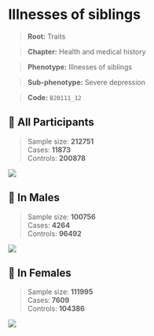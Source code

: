 # Illnesses of siblings
> **Root:** Traits  

> **Chapter:** Health and medical history  

> **Phenotype:** Illnesses of siblings  

> **Sub-phenotype:** Severe depression  

> **Code:** `B20111_12`

## 🧪 All Participants  
> Sample size: **212751**  
> Cases: **11873**  
> Controls: **200878**
<img src="/Traits/Figures/ALL/B20111_12.png"/>
<CsvTable src="/Traits_Data/ALL/LG_B20111_12.csv" label="🔍 View full results" />

## 👨 In Males  
> Sample size: **100756**  
> Cases: **4264**  
> Controls: **96492**
<img src="/Traits/Figures/Male/B20111_12.png"/>
<CsvTable src="/Traits_Data/Male/LG_B20111_12.csv" label="🔍 View full results" />

## 👩 In Females  
> Sample size: **111995**  
> Cases: **7609**  
> Controls: **104386**
<img src="/Traits/Figures/Female/B20111_12.png"/>
<CsvTable src="/Traits_Data/Female/LG_B20111_12.csv" label="🔍 View full results" />
